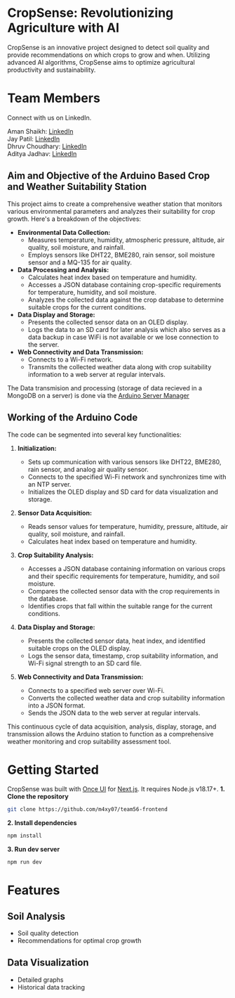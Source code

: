 # **CropSense: Revolutionizing Agriculture with AI**

CropSense is an innovative project designed to detect soil quality and provide recommendations on which crops to grow and when. Utilizing advanced AI algorithms, CropSense aims to optimize agricultural productivity and sustainability.

# **Team Members**

Connect with us on LinkedIn.

Aman Shaikh: [LinkedIn](https://www.linkedin.com/in/aman-shaikh33/)  
Jay Patil: [LinkedIn](https://www.linkedin.com/in/jay-patil-562046285/)  
Dhruv Choudhary: [LinkedIn](https://www.linkedin.com/in/dhruv-choudhary-ab0421291/)                     
Aditya Jadhav: [LinkedIn](https://www.linkedin.com/in/aditya-jadhav-83574a347/)

## Aim and Objective of the Arduino Based Crop and Weather Suitability Station

This project aims to create a comprehensive weather station that monitors various environmental parameters and analyzes their suitability for crop growth. 
Here's a breakdown of the objectives:

* **Environmental Data Collection:** 
    * Measures temperature, humidity, atmospheric pressure, altitude, air quality, soil moisture, and rainfall.
    * Employs sensors like DHT22, BME280, rain sensor, soil moisture sensor and a MQ-135 for air quality.
* **Data Processing and Analysis:**
    * Calculates heat index based on temperature and humidity.
    * Accesses a JSON database containing crop-specific requirements for temperature, humidity, and soil moisture.
    * Analyzes the collected data against the crop database to determine suitable crops for the current conditions.
* **Data Display and Storage:**
    * Presents the collected sensor data on an OLED display.
    * Logs the data to an SD card for later analysis which also serves as a data backup in case WiFi is not available or we lose connection to the server.
* **Web Connectivity and Data Transmission:**
    * Connects to a Wi-Fi network.
    * Transmits the collected weather data along with crop suitability information to a web server at regular intervals.

The Data transmision and processing (storage of data recieved in a MongoDB on a server) is done via the [Arduino Server Manager](https://github.com/m4xy07/arduino-server-manager)

## Working of the Arduino Code

The code can be segmented into several key functionalities:

1. **Initialization:**
    * Sets up communication with various sensors like DHT22, BME280, rain sensor, and analog air quality sensor.
    * Connects to the specified Wi-Fi network and synchronizes time with an NTP server.
    * Initializes the OLED display and SD card for data visualization and storage.

2. **Sensor Data Acquisition:**
    * Reads sensor values for temperature, humidity, pressure, altitude, air quality, soil moisture, and rainfall.
    * Calculates heat index based on temperature and humidity.

3. **Crop Suitability Analysis:**
    * Accesses a JSON database containing information on various crops and their specific requirements for temperature, humidity, and soil moisture.
    * Compares the collected sensor data with the crop requirements in the database.
    * Identifies crops that fall within the suitable range for the current conditions.

4. **Data Display and Storage:**
    * Presents the collected sensor data, heat index, and identified suitable crops on the OLED display.
    * Logs the sensor data, timestamp, crop suitability information, and Wi-Fi signal strength to an SD card file.

5. **Web Connectivity and Data Transmission:**
    * Connects to a specified web server over Wi-Fi.
    * Converts the collected weather data and crop suitability information into a JSON format.
    * Sends the JSON data to the web server at regular intervals.

This continuous cycle of data acquisition, analysis, display, storage, and transmission allows the Arduino station to function as a comprehensive weather monitoring and crop suitability assessment tool.



# **Getting Started**

CropSense was built with [Once UI](https://once-ui.com) for [Next.js](https://nextjs.org). It requires Node.js v18.17+.
**1. Clone the repository**
```bash
git clone https://github.com/m4xy07/team56-frontend
```

**2. Install dependencies**
```bash
npm install
```

**3. Run dev server**
```bash
npm run dev
```

# **Features**

## **Soil Analysis**
- Soil quality detection 
- Recommendations for optimal crop growth

## **Data Visualization**
- Detailed graphs
- Historical data tracking




